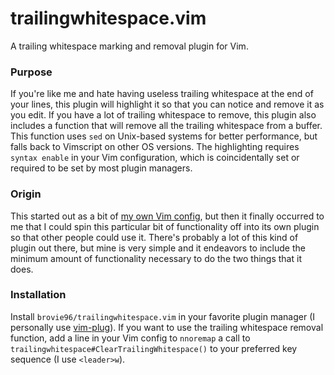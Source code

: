 # trailingwhitespace.vim
A trailing whitespace marking and removal plugin for Vim.

### Purpose
If you're like me and hate having useless trailing whitespace at the end of
your lines, this plugin will highlight it so that you can notice and remove it
as you edit. If you have a lot of trailing whitespace to remove, this plugin
also includes a function that will remove all the trailing whitespace from a
buffer. This function uses `sed` on Unix-based systems for better performance,
but falls back to Vimscript on other OS versions. The highlighting requires
`syntax enable` in your Vim configuration, which is coincidentally set or
required to be set by most plugin managers.

### Origin
This started out as a bit of [my own Vim config][my Vim config], but then it
finally occurred to me that I could spin this particular bit of functionality
off into its own plugin so that other people could use it. There's probably a
lot of this kind of plugin out there, but mine is very simple and it endeavors
to include the minimum amount of functionality necessary to do the two things
that it does.

### Installation
Install `brovie96/trailingwhitespace.vim` in your favorite plugin manager (I
personally use [vim-plug][vim-plug]). If you want to use the trailing
whitespace removal function, add a line in your Vim config to `nnoremap` a call
to `trailingwhitespace#ClearTrailingWhitespace()` to your preferred key
sequence (I use `<leader>w`).

[my Vim config]: https://github.com/brovie96/vimrc/
[vim-plug]: https://github.com/junegunn/vim-plug/

